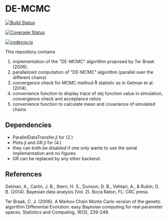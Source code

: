 # DE-MCMC

[![Build Status](https://travis-ci.org/chrished/DEMCMC.jl.svg?branch=master)](https://travis-ci.org/chrished/DE-MCMC.jl)

[![Coverage Status](https://coveralls.io/repos/chrished/DEMCMC.jl/badge.svg?branch=master&service=github)](https://coveralls.io/github/chrished/DE-MCMC.jl?branch=master)

[![codecov.io](http://codecov.io/github/chrished/DEMCMC.jl/coverage.svg?branch=master)](http://codecov.io/github/chrished/DE-MCMC.jl?branch=master)


This repository contains
1. implementation of the "DE-MCMC" algorithm proposed by Ter Braak (2006).
2. parallelized computation of "DE-MCMC" algorithm (parallel over the different chains)
3. convergence check for MCMC method R̂ statistic as in Gelman et al. (2014).
4. convenience function to display trace of obj function value in simulation, convergence check and acceptance ratios
5. convenience function to calculate mean and covariance of simulated chains

## Dependencies
* ParallelDataTransfer.jl for (2.)
* Plots.jl and GR.jl for (4.)
* they can both be disabled if one only wants to use the serial implementation and no figures
* GR can be replaced by any other backend.

## References

Gelman, A., Carlin, J. B., Stern, H. S., Dunson, D. B., Vehtari, A., & Rubin, D. B. (2014). Bayesian data analysis (Vol. 2). Boca Raton, FL: CRC press.

Ter Braak, C. J. (2006). A Markov Chain Monte Carlo version of the genetic algorithm Differential Evolution: easy Bayesian computing for real parameter spaces. Statistics and Computing, 16(3), 239-249.
